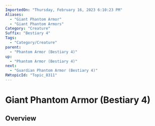 ```yaml
---
ImportedOn: "Thursday, February 16, 2023 6:10:23 PM"
Aliases:
  - "Giant Phantom Armor"
  - "Giant Phantom Armors"
Category: "Creature"
Suffix: "Bestiary 4"
Tags:
  - "Category/Creature"
parent:
  - "Phantom Armor (Bestiary 4)"
up:
  - "Phantom Armor (Bestiary 4)"
next:
  - "Guardian Phantom Armor (Bestiary 4)"
RWtopicId: "Topic_8311"
---
```

# Giant Phantom Armor (Bestiary 4)
## Overview
